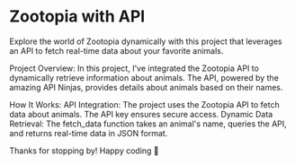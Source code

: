 # Zootopia with API 
Explore the world of Zootopia dynamically with this project that leverages an API to fetch real-time data about your favorite animals.

Project Overview:
In this project, I've integrated the Zootopia API to dynamically retrieve information about animals. The API, powered by the amazing API Ninjas, provides details about animals based on their names.

How It Works:
API Integration: The project uses the Zootopia API to fetch data about animals. The API key ensures secure access.
Dynamic Data Retrieval: The fetch_data function takes an animal's name, queries the API, and returns real-time data in JSON format.

Thanks for stopping by! Happy coding 🐍
